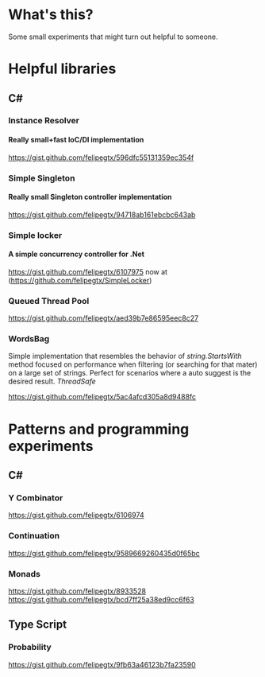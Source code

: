 # What's this?
Some small experiments that might turn out helpful to someone.

# Helpful libraries
## C#
### Instance Resolver
#### Really small+fast IoC/DI implementation
https://gist.github.com/felipegtx/596dfc55131359ec354f

### Simple Singleton
#### Really small Singleton controller implementation
https://gist.github.com/felipegtx/94718ab161ebcbc643ab

### Simple locker
#### A simple concurrency controller for .Net
https://gist.github.com/felipegtx/6107975 now at (https://github.com/felipegtx/SimpleLocker)

### Queued Thread Pool
https://gist.github.com/felipegtx/aed39b7e86595eec8c27

### WordsBag
Simple implementation that resembles the behavior of *string.StartsWith* method focused on performance when filtering (or searching for that mater) on a large set of strings. Perfect for scenarios where a auto suggest is the desired result. *ThreadSafe*

https://gist.github.com/felipegtx/5ac4afcd305a8d9488fc

# Patterns and programming experiments
## C#
### Y Combinator
https://gist.github.com/felipegtx/6106974

### Continuation
https://gist.github.com/felipegtx/9589669260435d0f65bc

### Monads
https://gist.github.com/felipegtx/8933528
https://gist.github.com/felipegtx/bcd7ff25a38ed9cc6f63

## Type Script
### Probability
https://gist.github.com/felipegtx/9fb63a46123b7fa23590

